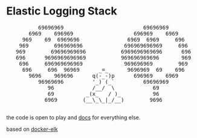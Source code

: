# Elastic Logging Stack
<pre>
          69696969                         69696969
       6969    696969                   696969    6969
     969    69  6969696               6969  6969     696
    969        696969696             696969696969     696
   969        69696969696           6969696969696      696
   696      9696969696969           969696969696       969
    696     696969696969             969696969        969
     696     696  96969      _=_      9696969  69    696
       9696    969696      q(-_-)p      696969    6969
          96969696         '_) (_`         69696969
             96            /__/  \            69
             69          _(x_   / )_          96
            6969        (__\_\_|_/__)        9696

</pre>

the code is open to play and [docs](https://measdot.github.io/elastic-docker/) for everything else.

based on [docker-elk](https://github.com/deviantony/docker-elk/tree/x-pack)
 